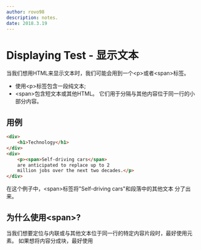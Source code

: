 ```yaml
---
author: rovo98
description: notes.
date: 2018.3.19
---
```


# Displaying Test - 显示文本

当我们想用HTML来显示文本时，我们可能会用到一个\<p>或者\<span>标签。

- 使用\<p>标签包含一段纯文本;
- \<span>包含短文本或其他HTML。
   它们用于分隔与其他内容位于同一行的小部分内容。
   
## 用例

```html
<div>
    <h1>Technology</h1>
</div>
<div>
    <p><span>Self-driving cars</span>
    are anticipated to replace up to 2
    million jobs over the next two decades.</p>
</div>
```

在这个例子中，\<span>标签将"Self-driving cars"和段落中的其他文本
分了出来。

## 为什么使用\<span>?
当我们想要定位与内联或与其他文本位于同一行的特定内容片段时，最好使用<span>元素。
如果想将内容分成块，最好使用<div>